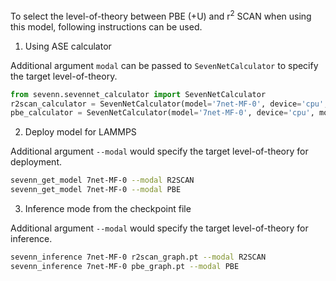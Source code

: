 To select the level-of-theory between PBE (+U) and $\mathrm{r}^{2}$ SCAN when using this model, following instructions can be used.
1. Using ASE calculator

Additional argument `modal` can be passed to `SevenNetCalculator` to specify the target level-of-theory.
```python
from sevenn.sevennet_calculator import SevenNetCalculator
r2scan_calculator = SevenNetCalculator(model='7net-MF-0', device='cpu', modal='R2SCAN')
pbe_calculator = SevenNetCalculator(model='7net-MF-0', device='cpu', modal='PBE')
```

2. Deploy model for LAMMPS

Additional argument `--modal` would specify the target level-of-theory for deployment.
```bash
sevenn_get_model 7net-MF-0 --modal R2SCAN
sevenn_get_model 7net-MF-0 --modal PBE
```

3. Inference mode from the checkpoint file

Additional argument `--modal` would specify the target level-of-theory for inference.
```bash
sevenn_inference 7net-MF-0 r2scan_graph.pt --modal R2SCAN
sevenn_inference 7net-MF-0 pbe_graph.pt --modal PBE
```
